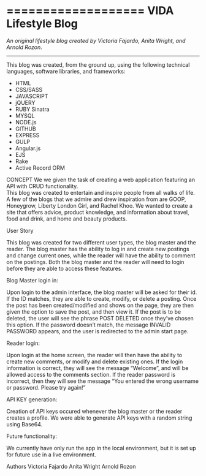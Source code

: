 
===================
VIDA Lifestyle Blog
====================

*An original lifestyle blog created by Victoria Fajardo, Anita Wright, and Arnold Rozon*. 

---

This blog was created, from the ground up, using the following technical languages, software libraries, and frameworks:

* HTML
* CSS/SASS
* JAVASCRIPT
* jQUERY
* RUBY Sinatra
* MYSQL
* NODE.js
* GITHUB
* EXPRESS
* GULP
* Angular.js
* EJS
* Rake
* Active Record ORM

CONCEPT
We we given the task of creating a web application featuring an API with CRUD functionality.  
This blog was created to entertain and inspire people from all walks of life.  A few of the blogs that we admire and drew inspiration from are 
GOOP, Honeygrow, Liberty London Girl, and Rachel Khoo.  We wanted to create a site that offers advice, product knowledge, and information about travel, food and drink, and home and beauty products.  

User Story

This blog was created for two different user types, the blog master and the reader.  The blog master has the ability to log in and create new postings and change current ones, while the reader will have the ability to comment on the postings.  Both the blog master and the reader will need to login before they are able to access these features.  

Blog Master login in:

Upon login to the admin interface, the blog master will be asked for their id.  If the ID matches, they are able to create, modify, or delete a posting.  Once the post has been created/modified and shows on the page, they are then given the option to save the post, and then view it. If the post is to be deleted, the user will see the phrase POST DELETED once they’ve chosen this option.  If the password doesn’t match, the message INVALID PASSWORD appears, and the user is redirected to the admin start page. 


Reader login:

Upon login at the home screen, the reader will then have the ability to create new comments, or modify and delete existing ones.  If the login information is correct, they will see the message “Welcome”, and will be allowed access to the comments section.  If the reader password is incorrect, then they will see the message “You entered the wrong username or password.  Please try again!”

API KEY generation: 

Creation of API keys occured whenever the blog master or the reader creates a profile.  We were able to generate API keys with a random string using Base64.

Future functionality:

We currently have only run the app in the local environment, but it is set up for future use in a live environment.

Authors
	Victoria Fajardo
	Anita Wright
	Arnold Rozon

